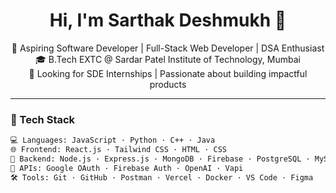 <h1 align="center">Hi, I'm Sarthak Deshmukh 👋</h1>

<p align="center">
  🚀 Aspiring Software Developer | Full-Stack Web Developer | DSA Enthusiast <br>
  🎓 B.Tech EXTC @ Sardar Patel Institute of Technology, Mumbai <br>
  💼 Looking for SDE Internships | Passionate about building impactful products
</p>

---

### 🔧 Tech Stack
```html
💻 Languages: JavaScript · Python · C++ · Java  
🌐 Frontend: React.js · Tailwind CSS · HTML · CSS  
🧠 Backend: Node.js · Express.js · MongoDB · Firebase · PostgreSQL · MySQL  
🔌 APIs: Google OAuth · Firebase Auth · OpenAI · Vapi  
🛠️ Tools: Git · GitHub · Postman · Vercel · Docker · VS Code · Figma  

